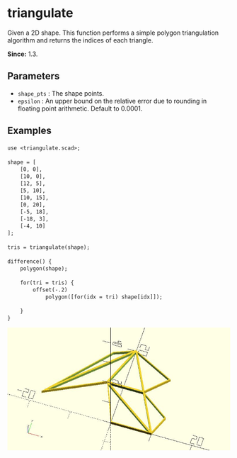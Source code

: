# triangulate

Given a 2D shape. This function performs a simple polygon triangulation algorithm and returns the indices of each triangle. 

**Since:** 1.3.

## Parameters

- `shape_pts` : The shape points.
- `epsilon` : An upper bound on the relative error due to rounding in floating point arithmetic. Default to 0.0001.

## Examples

    use <triangulate.scad>; 

    shape = [
        [0, 0],
        [10, 0],
        [12, 5],
        [5, 10],
        [10, 15],
        [0, 20],
        [-5, 18],
        [-18, 3],
        [-4, 10]
    ];

    tris = triangulate(shape);

    difference() {
        polygon(shape);

        for(tri = tris) {
            offset(-.2) 
                polygon([for(idx = tri) shape[idx]]);
            
        }
    }

![triangulate](images/lib-triangulate-1.JPG)

